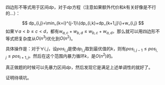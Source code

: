 四边形不等式用于区间$dp$，对于$dp$方程（注意如果额外代价和$k$有关好像是不行的...）：

$$
dp_{i,j}=\min_{k=i}^{j-1}\{dp_{i,k}+dp_{k+1,j}\}+w_{i,j}
$$
如果$\forall a<b \leq c<d$，都有$w_{a,c}+w_{b,d}\leq w_{b,c}+w_{a,d}$，那么就可以用四边形不等式把复杂度从$O(n^3)$优化到$O(n^2)$。

具体操作是：对于$\forall i,j$，设$pos_{i,j}$是使$dp_{i,j}$取到最优值的$k$，则有$pos_{i,j-1} \leq pos_{i,j} \leq pos_{i+1,j}$。然后在这个范围内暴力循环$k$，是$O(n^2)$的。

真正做题的时候可以先暴力区间$dp$，然后发现它是满足上述单调性的就好了。

证明待填坑。